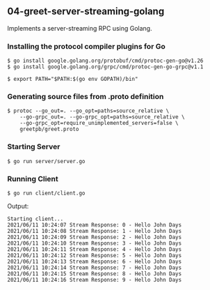 ## 04-greet-server-streaming-golang

Implements a server-streaming RPC using Golang.

### Installing the protocol compiler plugins for Go

```shell
$ go install google.golang.org/protobuf/cmd/protoc-gen-go@v1.26
$ go install google.golang.org/grpc/cmd/protoc-gen-go-grpc@v1.1

$ export PATH="$PATH:$(go env GOPATH)/bin"
```

### Generating source files from .proto definition

```shell
$ protoc --go_out=. --go_opt=paths=source_relative \
    --go-grpc_out=. --go-grpc_opt=paths=source_relative \
    --go-grpc_opt=require_unimplemented_servers=false \
    greetpb/greet.proto
```

### Starting Server

`$ go run server/server.go`

### Running Client

`$ go run client/client.go`

Output:

```
Starting client...
2021/06/11 10:24:07 Stream Response: 0 - Hello John Days
2021/06/11 10:24:08 Stream Response: 1 - Hello John Days
2021/06/11 10:24:09 Stream Response: 2 - Hello John Days
2021/06/11 10:24:10 Stream Response: 3 - Hello John Days
2021/06/11 10:24:11 Stream Response: 4 - Hello John Days
2021/06/11 10:24:12 Stream Response: 5 - Hello John Days
2021/06/11 10:24:13 Stream Response: 6 - Hello John Days
2021/06/11 10:24:14 Stream Response: 7 - Hello John Days
2021/06/11 10:24:15 Stream Response: 8 - Hello John Days
2021/06/11 10:24:16 Stream Response: 9 - Hello John Days
```
